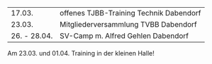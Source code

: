 |              |                                         |
| ------------ | --------------------------------------- |
| 17.03.       | offenes TJBB-Training Technik Dabendorf |
| 23.03.       | Mitgliederversammlung TVBB Dabendorf    |
| 26. - 28.04. | SV-Camp m. Alfred Gehlen Dabendorf      |

Am 23.03. und 01.04. Training in der kleinen Halle!
